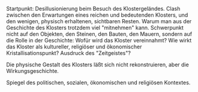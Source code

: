 Startpunkt: Desillusionierung beim Besuch des Klostergeländes. Clash zwischen den Erwartungen eines reichen und bedeutenden Klosters, und den wenigen, physisch erhaltenen, sichtbaren Resten. Warum man aus der Geschichte des Klosters trotzdem viel "mitnehmen" kann.
Schwerpunkt nicht auf den Objekten, den Steinen, den Bauten, den Mauern, sondern auf die Rolle in der Geschichte: Wofür wird das Kloster vereinnahmt? Wie wirkt das Kloster als kultureller, religiöser und ökonomischer Kristallisationspunkt? Ausdruck des "Zeitgeistes"?

Die physische Gestalt des Klosters läßt sich nicht rekonstruieren, aber die  Wirkungsgeschichte.

Spiegel des politischen, sozialen, ökonomischen und religiösen Kontextes.